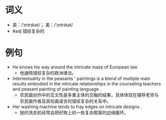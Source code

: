 # 词义
- 英：/ˈɪntrɪkət/； 美：/ˈɪntrɪkət/
- #adj 错综复杂的
# 例句
- He knows his way around the intricate maze of European law
	- 他通晓错综复杂的欧洲律法。
- Intertextuality in the peasants ' paintings is a blend of multiple main results embodied in the intricate relationships in the counseling teachers and peasant painting of painting language .
	- 农民画创作中的互文性是多重主体的交融的结果，具体体现在辅导老师与农民画作者及其绘画语言的错综复杂的关系中。
- Her washing machine tends to fray edges on intricate designs .
	- 她的洗衣机经常会把织物上的一些复杂图案的边缘磨坏。
